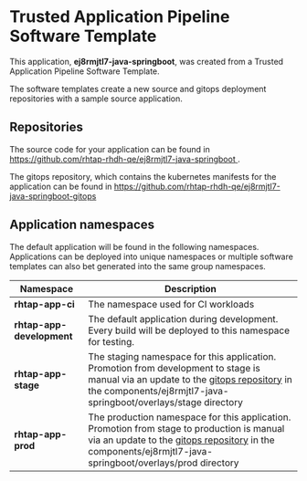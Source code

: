 # Trusted Application Pipeline Software Template

This application, **ej8rmjtl7-java-springboot**, was created from a Trusted Application Pipeline Software Template.

The software templates create a new source and gitops deployment repositories with a sample source application. 

## Repositories

The source code for your application can be found in [https://github.com/rhtap-rhdh-qe/ej8rmjtl7-java-springboot ](https://github.com/rhtap-rhdh-qe/ej8rmjtl7-java-springboot ).
 
The gitops repository, which contains the kubernetes manifests for the application can be found in 
[https://github.com/rhtap-rhdh-qe/ej8rmjtl7-java-springboot-gitops ](https://github.com/rhtap-rhdh-qe/ej8rmjtl7-java-springboot-gitops ) 

## Application namespaces 

The default application will be found in the following namespaces. Applications can be deployed into unique namespaces or multiple software templates can also bet generated into the same group namespaces.  

|  Namespace   |  Description   |  
| -------- | -------- |
| **rhtap-app-ci** | The namespace used for CI workloads |
| **rhtap-app-development** | The default application during development. Every build will be deployed to this namespace for testing. |
| **rhtap-app-stage** | The staging namespace for this application. Promotion from development to stage is manual via an update to the [gitops repository](https://github.com/rhtap-rhdh-qe/ej8rmjtl7-java-springboot-gitops ) in the components/ej8rmjtl7-java-springboot/overlays/stage directory |
| **rhtap-app-prod** | The production namespace for this application. Promotion from stage to production is manual via an update to the [gitops repository](https://github.com/rhtap-rhdh-qe/ej8rmjtl7-java-springboot-gitops ) in the components/ej8rmjtl7-java-springboot/overlays/prod directory |